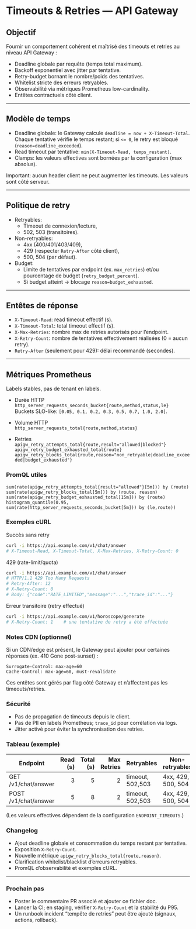 # Timeouts & Retries — API Gateway

## Objectif
Fournir un comportement cohérent et maîtrisé des timeouts et retries au niveau API Gateway :
- Deadline globale par requête (temps total maximum).
- Backoff exponentiel avec jitter par tentative.
- Retry-budget bornant le nombre/poids des tentatives.
- Whitelist stricte des erreurs retryables.
- Observabilité via métriques Prometheus low-cardinality.
- Entêtes contractuels côté client.

---

## Modèle de temps
- Deadline globale: le Gateway calcule `deadline = now + X-Timeout-Total`.
  Chaque tentative vérifie le temps restant; si `<= 0`, le retry est bloqué (`reason=deadline_exceeded`).
- Read timeout par tentative: `min(X-Timeout-Read, temps_restant)`.
- Clamps: les valeurs effectives sont bornées par la configuration (max absolus).

Important: aucun header client ne peut augmenter les timeouts. Les valeurs sont côté serveur.

---

## Politique de retry
- Retryables:
  - Timeout de connexion/lecture,
  - 502, 503 (transitoires).
- Non-retryables:
  - 4xx (400/401/403/409),
  - 429 (respecter `Retry-After` côté client),
  - 500, 504 (par défaut).
- Budget:
  - Limite de tentatives par endpoint (ex. `max_retries`) et/ou pourcentage de budget (`retry_budget_percent`).
  - Si budget atteint → blocage `reason=budget_exhausted`.

---

## Entêtes de réponse
- `X-Timeout-Read`: read timeout effectif (s).
- `X-Timeout-Total`: total timeout effectif (s).
- `X-Max-Retries`: nombre max de retries autorisés pour l’endpoint.
- `X-Retry-Count`: nombre de tentatives effectivement réalisées (0 = aucun retry).
- `Retry-After` (seulement pour 429): délai recommandé (secondes).

---

## Métriques Prometheus
Labels stables, pas de tenant en labels.

- Durée HTTP  
  `http_server_requests_seconds_bucket{route,method,status,le}`  
  Buckets SLO-like: `[0.05, 0.1, 0.2, 0.3, 0.5, 0.7, 1.0, 2.0]`.

- Volume HTTP  
  `http_server_requests_total{route,method,status}`

- Retries  
  `apigw_retry_attempts_total{route,result="allowed|blocked"}`  
  `apigw_retry_budget_exhausted_total{route}`  
  `apigw_retry_blocks_total{route,reason="non_retryable|deadline_exceeded|budget_exhausted"}`

### PromQL utiles
```promql
sum(rate(apigw_retry_attempts_total{result="allowed"}[5m])) by (route)
sum(rate(apigw_retry_blocks_total[5m])) by (route, reason)
sum(rate(apigw_retry_budget_exhausted_total[15m])) by (route)
histogram_quantile(0.95, sum(rate(http_server_requests_seconds_bucket[5m])) by (le,route))
```

### Exemples cURL
Succès sans retry
```bash
curl -i https://api.example.com/v1/chat/answer
# X-Timeout-Read, X-Timeout-Total, X-Max-Retries, X-Retry-Count: 0
```

429 (rate-limit/quota)
```bash
curl -i https://api.example.com/v1/chat/answer
# HTTP/1.1 429 Too Many Requests
# Retry-After: 12
# X-Retry-Count: 0
# Body: {"code":"RATE_LIMITED","message":"...","trace_id":"..."}
```

Erreur transitoire (retry effectué)
```bash
curl -i https://api.example.com/v1/horoscope/generate
# X-Retry-Count: 1    # une tentative de retry a été effectuée
```

### Notes CDN (optionnel)
Si un CDN/edge est présent, le Gateway peut ajouter pour certaines réponses (ex. 410 Gone post-sunset) :

```
Surrogate-Control: max-age=60
Cache-Control: max-age=60, must-revalidate
```

Ces entêtes sont gérés par flag côté Gateway et n’affectent pas les timeouts/retries.

### Sécurité
- Pas de propagation de timeouts depuis le client.
- Pas de PII en labels Prometheus; `trace_id` pour corrélation via logs.
- Jitter activé pour éviter la synchronisation des retries.

### Tableau (exemple)

Endpoint | Read (s) | Total (s) | Max Retries | Retryables | Non-retryables
---|---:|---:|---:|---|---
GET /v1/chat/answer | 3 | 5 | 2 | timeout, 502,503 | 4xx, 429, 500, 504
POST /v1/chat/answer | 5 | 8 | 2 | timeout, 502,503 | 4xx, 429, 500, 504

(Les valeurs effectives dépendent de la configuration `ENDPOINT_TIMEOUTS`.)

### Changelog
- Ajout deadline globale et consommation du temps restant par tentative.
- Exposition `X-Retry-Count`.
- Nouvelle métrique `apigw_retry_blocks_total{route,reason}`.
- Clarification whitelist/blacklist d’erreurs retryables.
- PromQL d’observabilité et exemples cURL.

---

### Prochain pas
- Poster le commentaire PR associé et ajouter ce fichier doc.
- Lancer la CI; en staging, vérifier `X-Retry-Count` et la stabilité du P95.
- Un runbook incident “tempête de retries” peut être ajouté (signaux, actions, rollback).
